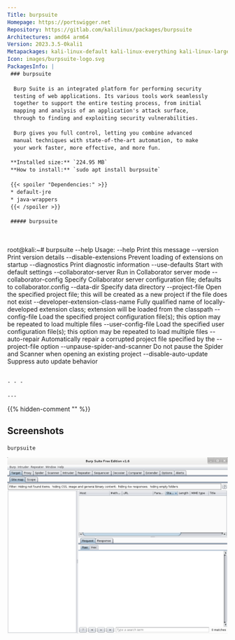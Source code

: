```yaml
---
Title: burpsuite
Homepage: https://portswigger.net
Repository: https://gitlab.com/kalilinux/packages/burpsuite
Architectures: amd64 arm64
Version: 2023.3.5-0kali1
Metapackages: kali-linux-default kali-linux-everything kali-linux-large kali-linux-nethunter kali-tools-top10 kali-tools-web 
Icon: images/burpsuite-logo.svg
PackagesInfo: |
 ### burpsuite
 
  Burp Suite is an integrated platform for performing security
  testing of web applications. Its various tools work seamlessly
  together to support the entire testing process, from initial
  mapping and analysis of an application's attack surface,
  through to finding and exploiting security vulnerabilities.
   
  Burp gives you full control, letting you combine advanced
  manual techniques with state-of-the-art automation, to make
  your work faster, more effective, and more fun.
 
 **Installed size:** `224.95 MB`  
 **How to install:** `sudo apt install burpsuite`  
 
 {{< spoiler "Dependencies:" >}}
 * default-jre
 * java-wrappers
 {{< /spoiler >}}
 
 ##### burpsuite
 
 
 ```
 root@kali:~# burpsuite --help
 Usage:
 --help                            Print this message
 --version                         Print version details
 --disable-extensions              Prevent loading of extensions on startup
 --diagnostics                     Print diagnostic information
 --use-defaults                    Start with default settings
 --collaborator-server             Run in Collaborator server mode
 --collaborator-config             Specify Collaborator server configuration file; defaults to collaborator.config
 --data-dir                        Specify data directory
 --project-file                    Open the specified project file; this will be created as a new project if the file does not exist
 --developer-extension-class-name  Fully qualified name of locally-developed extension class; extension will be loaded from the classpath
 --config-file                     Load the specified project configuration file(s); this option may be repeated to load multiple files
 --user-config-file                Load the specified user configuration file(s); this option may be repeated to load multiple files
 --auto-repair                     Automatically repair a corrupted project file specified by the --project-file option
 --unpause-spider-and-scanner      Do not pause the Spider and Scanner when opening an existing project
 --disable-auto-update             Suppress auto update behavior
 
 ```
 
 - - -
 
---
```

{{% hidden-comment "<!--Do not edit anything above this line-->" %}}

## Screenshots

```
burpsuite
```

![burpsuite](images/burpsuite.png)
